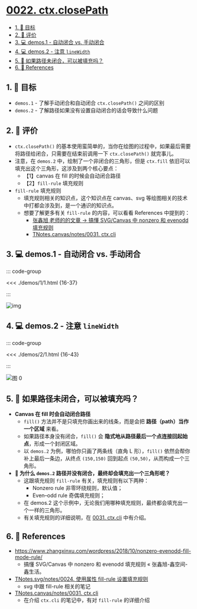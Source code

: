 # [0022. ctx.closePath](https://github.com/tnotesjs/TNotes.canvas/tree/main/notes/0022.%20ctx.closePath)

<!-- region:toc -->

- [1. 🎯 目标](#1--目标)
- [2. 🫧 评价](#2--评价)
- [3. 💻 demos.1 - 自动闭合 vs. 手动闭合](#3--demos1---自动闭合-vs-手动闭合)
- [4. 💻 demos.2 - 注意 `lineWidth`](#4--demos2---注意-linewidth)
- [5. 🤔 如果路径未闭合，可以被填充吗？](#5--如果路径未闭合可以被填充吗)
- [6. 🔗 References](#6--references)

<!-- endregion:toc -->

## 1. 🎯 目标

- `demos.1` - 了解手动闭合和自动闭合 `ctx.closePath()` 之间的区别
- `demos.2` - 了解路径如果没有设置自动闭合的话会导致什么问题

## 2. 🫧 评价

- `ctx.closePath()` 的基本使用蛮简单的，当你在绘图的过程中，如果最后需要将路径给闭合，只需要在结束前调用一下 `ctx.closePath()` 就完事儿。
- 注意，在 `demos.2` 中，绘制了一个非闭合的三角形，但是 `ctx.fill` 依旧可以填充出这个三角形，这涉及到两个核心要点：
  - 【1】canvas 在 fill 的时候会自动闭合路径
  - 【2】`fill-rule` 填充规则
- `fill-rule` 填充规则
  - 填充规则相关的知识点，这个知识点在 canvas、svg 等绘图相关的技术中打都会涉及到，是一个通识的知识点。
  - 想要了解更多有关 `fill-rule` 的内容，可以看看 References 中提到的：
    - [张鑫旭 老师的的文章 -> 搞懂 SVG/Canvas 中 nonzero 和 evenodd 填充规则][2]
    - [TNotes.canvas/notes/0031. ctx.cli][3]

## 3. 💻 demos.1 - 自动闭合 vs. 手动闭合

::: code-group

<<< ./demos/1/1.html {16-37}

:::

![img](https://cdn.jsdelivr.net/gh/Tdahuyou/imgs@main/2024-10-04-00-49-40.png)

## 4. 💻 demos.2 - 注意 `lineWidth`

::: code-group

<<< ./demos/2/1.html {16-43}

:::

![图 0](https://cdn.jsdelivr.net/gh/Tdahuyou/imgs@main/2025-08-15-20-34-45.png)

## 5. 🤔 如果路径未闭合，可以被填充吗？

- **Canvas 在 fill 时会自动闭合路径**
  - `fill()` 方法并不是只填充你画出来的线条，而是会把 **路径（path）当作一个区域** 来看。
  - 如果路径本身没有闭合，`fill()` 会 **隐式地从路径最后一个点连接回起始点**，形成一个封闭区域。
  - 以 `demos.2` 为例，哪怕你只画了两条线（直角 L 形），`fill()` 依然会帮你补上最后一条边，从终点 `(150,150)` 回到起点 `(50,50)`，从而构成一个三角形。
- **🤔 为什么 `demos.2` 路径并没有闭合，最终却会填充出一个三角形呢？**
  - 这跟填充规则 `fill-rule` 有关，填充规则有以下两种：
    - Nonzero rule 非零环绕规则，默认值；
    - Even–odd rule 奇偶填充规则；
  - 在 demos.2 这个示例中，无论我们用哪种填充规则，最终都会填充出一个一样的三角形。
  - 有关填充规则的详细说明，在 [0031. ctx.cli][3] 中有介绍。

## 6. 🔗 References

- https://www.zhangxinxu.com/wordpress/2018/10/nonzero-evenodd-fill-mode-rule/
  - 搞懂 SVG/Canvas 中 nonzero 和 evenodd 填充规则 « 张鑫旭-鑫空间-鑫生活。
- [TNotes.svg/notes/0024. 使用属性 fill-rule 设置填充规则][1]
  - svg 中跟 fill-rule 相关的笔记
- [TNotes.canvas/notes/0031. ctx.cli][3]
  - 在介绍 `ctx.cli` 的笔记中，有对 `fill-rule` 的详细介绍

[1]: /TNotes.svg/notes/0024
[2]: https://www.zhangxinxu.com/wordpress/2018/10/nonzero-evenodd-fill-mode-rule/
[3]: /TNotes.canvas/notes/0031

